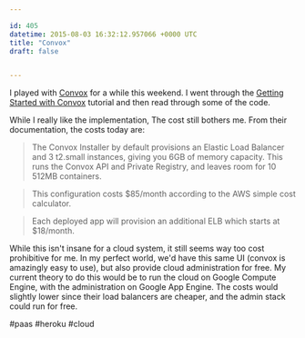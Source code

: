 ```yaml
---

id: 405
datetime: 2015-08-03 16:32:12.957066 +0000 UTC
title: "Convox"
draft: false


---
```


I played with [Convox](http://www.convox.com/) for a while this weekend. I went through the 
[Getting Started with Convox](https://docs.convox.com/docs/getting-started-with-convox) tutorial and then read through some of the code.

While I really like the implementation, The cost still bothers me. From their documentation, the costs today are:

> The Convox Installer by default provisions an Elastic Load Balancer and 3 t2.small instances, giving you 6GB of memory capacity. This runs the Convox API and Private Registry, and leaves room for 10 512MB containers.

> This configuration costs $85/month according to the AWS simple cost calculator.

> Each deployed app will provision an additional ELB which starts at $18/month.

While this isn't insane for a cloud system, it still seems way too cost prohibitive for me. In my perfect world, we'd have this same UI (convox is amazingly easy to use), but also provide cloud administration for free. My current theory to do this would be to run the cloud on Google Compute Engine, with the administration on Google App Engine. The costs would slightly lower since their load balancers are cheaper, and the admin stack could run for free.

#paas #heroku #cloud
